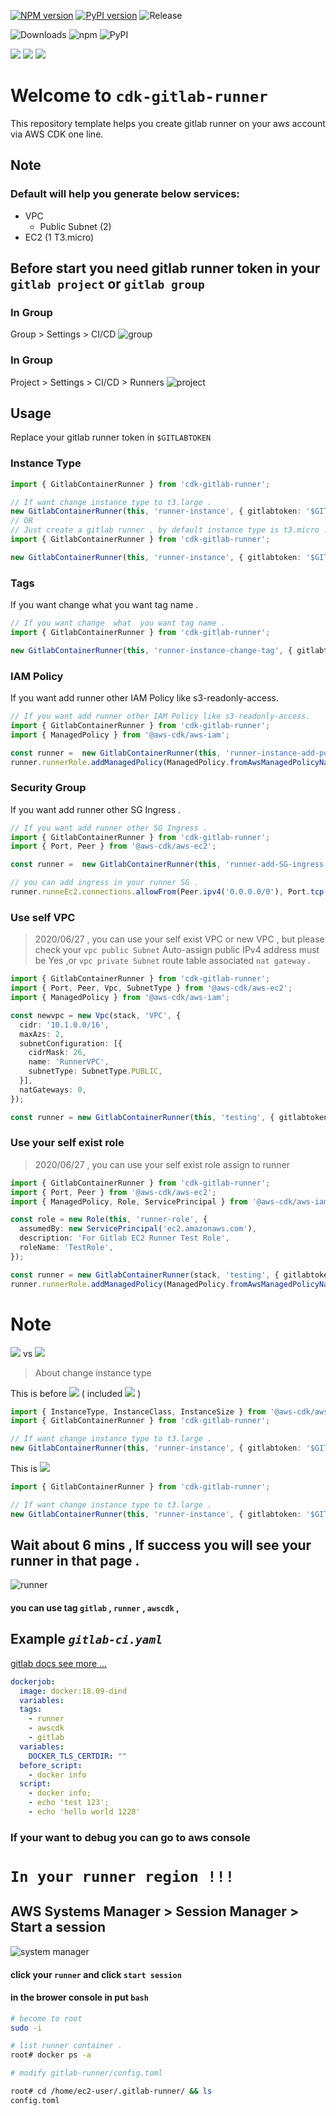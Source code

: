 [![NPM version](https://badge.fury.io/js/cdk-gitlab-runner.svg)](https://badge.fury.io/js/cdk-gitlab-runner)
[![PyPI version](https://badge.fury.io/py/cdk-gitlab-runner.svg)](https://badge.fury.io/py/cdk-gitlab-runner)
![Release](https://github.com/guan840912/cdk-gitlab-runner/workflows/Release/badge.svg)

![Downloads](https://img.shields.io/badge/-DOWNLOADS:-brightgreen?color=gray)
![npm](https://img.shields.io/npm/dt/cdk-gitlab-runner?label=npm&color=orange)
![PyPI](https://img.shields.io/pypi/dm/cdk-gitlab-runner?label=pypi&color=blue)

![](https://img.shields.io/badge/iam_role_self-enable-green=?style=plastic&logo=appveyor)
![](https://img.shields.io/badge/vpc_self-enable-green=?style=plastic&logo=appveyor)
![](https://img.shields.io/badge/1.49.1-stable-green=?style=plastic&logo=appveyor)
# Welcome to `cdk-gitlab-runner`
 
This repository template helps you create gitlab runner on your aws account via AWS CDK one line.

## Note 
### Default will help you generate below services:
- VPC
  - Public Subnet (2)
- EC2 (1 T3.micro)

## Before start you need gitlab runner token in your  `gitlab project` or   `gitlab group`

###  In Group
Group > Settings > CI/CD 
![group](image/group_runner_page.png)

###  In Group
Project > Settings > CI/CD > Runners 
![project](image/project_runner_page.png)

## Usage
Replace your gitlab runner token in `$GITLABTOKEN`

### Instance Type
```typescript
import { GitlabContainerRunner } from 'cdk-gitlab-runner';

// If want change instance type to t3.large .
new GitlabContainerRunner(this, 'runner-instance', { gitlabtoken: '$GITLABTOKEN', ec2type:'t3.large' });
// OR
// Just create a gitlab runner , by default instance type is t3.micro .
import { GitlabContainerRunner } from 'cdk-gitlab-runner';

new GitlabContainerRunner(this, 'runner-instance', { gitlabtoken: '$GITLABTOKEN' });})
```

### Tags
If you want change  what  you want tag name .
```typescript
// If you want change  what  you want tag name .
import { GitlabContainerRunner } from 'cdk-gitlab-runner';

new GitlabContainerRunner(this, 'runner-instance-change-tag', { gitlabtoken: '$GITLABTOKEN', tag1: 'aa', tag2: 'bb', tag3: 'cc' });
```

### IAM Policy
If you want add runner other IAM Policy like s3-readonly-access.
```typescript
// If you want add runner other IAM Policy like s3-readonly-access.
import { GitlabContainerRunner } from 'cdk-gitlab-runner';
import { ManagedPolicy } from '@aws-cdk/aws-iam';

const runner =  new GitlabContainerRunner(this, 'runner-instance-add-policy', { gitlabtoken: '$GITLABTOKEN', tag1: 'aa', tag2: 'bb', tag3: 'cc' });
runner.runnerRole.addManagedPolicy(ManagedPolicy.fromAwsManagedPolicyName('AmazonS3ReadOnlyAccess'));
```

### Security Group
If you want add runner other SG Ingress .
```typescript
// If you want add runner other SG Ingress .
import { GitlabContainerRunner } from 'cdk-gitlab-runner';
import { Port, Peer } from '@aws-cdk/aws-ec2';

const runner =  new GitlabContainerRunner(this, 'runner-add-SG-ingress', { gitlabtoken: 'GITLABTOKEN', tag1: 'aa', tag2: 'bb', tag3: 'cc' });

// you can add ingress in your runner SG .
runner.runneEc2.connections.allowFrom(Peer.ipv4('0.0.0.0/0'), Port.tcp(80));

```

### Use self VPC
> 2020/06/27 , you can use your self exist VPC or new VPC , but please check your `vpc public Subnet` Auto-assign public IPv4 address must be Yes ,or `vpc private Subnet` route table associated `nat gateway` .
```typescript
import { GitlabContainerRunner } from 'cdk-gitlab-runner';
import { Port, Peer, Vpc, SubnetType } from '@aws-cdk/aws-ec2';
import { ManagedPolicy } from '@aws-cdk/aws-iam';

const newvpc = new Vpc(stack, 'VPC', {
  cidr: '10.1.0.0/16',
  maxAzs: 2,
  subnetConfiguration: [{
    cidrMask: 26,
    name: 'RunnerVPC',
    subnetType: SubnetType.PUBLIC,
  }],
  natGateways: 0,
});

const runner = new GitlabContainerRunner(this, 'testing', { gitlabtoken: '$GITLABTOKEN', ec2type: 't3.small', selfvpc: newvpc });
```

### Use your self exist role
> 2020/06/27 , you can use your self exist role assign to runner
```typescript
import { GitlabContainerRunner } from 'cdk-gitlab-runner';
import { Port, Peer } from '@aws-cdk/aws-ec2';
import { ManagedPolicy, Role, ServicePrincipal } from '@aws-cdk/aws-iam';

const role = new Role(this, 'runner-role', {
  assumedBy: new ServicePrincipal('ec2.amazonaws.com'),
  description: 'For Gitlab EC2 Runner Test Role',
  roleName: 'TestRole',
});

const runner = new GitlabContainerRunner(stack, 'testing', { gitlabtoken: '$GITLAB_TOKEN', ec2iamrole: role });
runner.runnerRole.addManagedPolicy(ManagedPolicy.fromAwsManagedPolicyName('AmazonS3ReadOnlyAccess'));
```
# Note
![](https://img.shields.io/badge/version-1.47.1-green=?style=plastic&logo=appveyor) vs ![](https://img.shields.io/badge/version-1.49.1-green=?style=plastic&logo=appveyor)
> About change instance type

This is before ![](https://img.shields.io/badge/version-1.47.1-green=?style) ( included ![](https://img.shields.io/badge/version-1.47.1-green=?style) ) 
```typescript
import { InstanceType, InstanceClass, InstanceSize } from '@aws-cdk/aws-ec2';
import { GitlabContainerRunner } from 'cdk-gitlab-runner';

// If want change instance type to t3.large .
new GitlabContainerRunner(this, 'runner-instance', { gitlabtoken: '$GITLABTOKEN', ec2type: InstanceType.of(InstanceClass.T3, InstanceSize.LARGE) });
```

This is ![](https://img.shields.io/badge/version-1.49.1-green=?style)
```typescript
import { GitlabContainerRunner } from 'cdk-gitlab-runner';

// If want change instance type to t3.large .
new GitlabContainerRunner(this, 'runner-instance', { gitlabtoken: '$GITLABTOKEN', ec2type:'t3.large' });
```

## Wait about 6 mins , If success you will see your runner in that page .
![runner](image/group_runner2.png)

#### you can use tag `gitlab` , `runner` , `awscdk`  , 
## Example     _`gitlab-ci.yaml`_  
[gitlab docs see more ...](https://docs.gitlab.com/ee/ci/yaml/README.html)
```yaml
dockerjob:
  image: docker:18.09-dind
  variables:
  tags:
    - runner
    - awscdk
    - gitlab
  variables:
    DOCKER_TLS_CERTDIR: ""
  before_script:
    - docker info
  script:
    - docker info;
    - echo 'test 123';
    - echo 'hello world 1228'
```





### If your want to debug you can go to aws console 
# `In your runner region !!!`
## AWS Systems Manager  >  Session Manager  >  Start a session
![system manager](image/session.png)
#### click your `runner` and click `start session`
#### in the brower console in put `bash` 
```bash
# become to root 
sudo -i 

# list runner container .
root# docker ps -a

# modify gitlab-runner/config.toml

root# cd /home/ec2-user/.gitlab-runner/ && ls 
config.toml

```